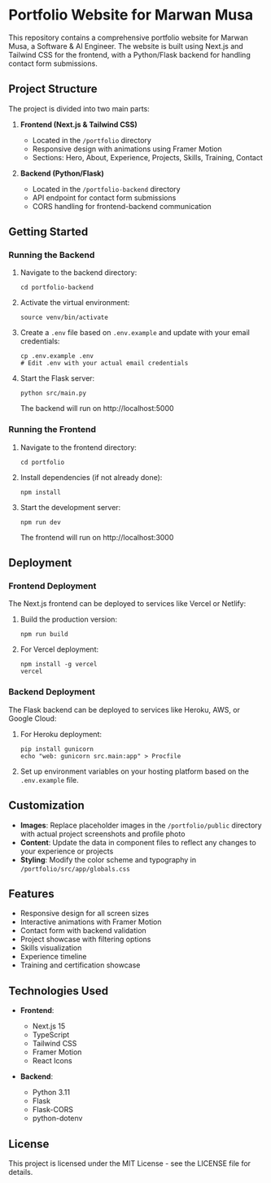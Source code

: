 # Portfolio Website for Marwan Musa

This repository contains a comprehensive portfolio website for Marwan Musa, a Software & AI Engineer. The website is built using Next.js and Tailwind CSS for the frontend, with a Python/Flask backend for handling contact form submissions.

## Project Structure

The project is divided into two main parts:

1. **Frontend (Next.js & Tailwind CSS)**
   - Located in the `/portfolio` directory
   - Responsive design with animations using Framer Motion
   - Sections: Hero, About, Experience, Projects, Skills, Training, Contact

2. **Backend (Python/Flask)**
   - Located in the `/portfolio-backend` directory
   - API endpoint for contact form submissions
   - CORS handling for frontend-backend communication

## Getting Started

### Running the Backend

1. Navigate to the backend directory:
   ```
   cd portfolio-backend
   ```

2. Activate the virtual environment:
   ```
   source venv/bin/activate
   ```

3. Create a `.env` file based on `.env.example` and update with your email credentials:
   ```
   cp .env.example .env
   # Edit .env with your actual email credentials
   ```

4. Start the Flask server:
   ```
   python src/main.py
   ```
   The backend will run on http://localhost:5000

### Running the Frontend

1. Navigate to the frontend directory:
   ```
   cd portfolio
   ```

2. Install dependencies (if not already done):
   ```
   npm install
   ```

3. Start the development server:
   ```
   npm run dev
   ```
   The frontend will run on http://localhost:3000

## Deployment

### Frontend Deployment

The Next.js frontend can be deployed to services like Vercel or Netlify:

1. Build the production version:
   ```
   npm run build
   ```

2. For Vercel deployment:
   ```
   npm install -g vercel
   vercel
   ```

### Backend Deployment

The Flask backend can be deployed to services like Heroku, AWS, or Google Cloud:

1. For Heroku deployment:
   ```
   pip install gunicorn
   echo "web: gunicorn src.main:app" > Procfile
   ```

2. Set up environment variables on your hosting platform based on the `.env.example` file.

## Customization

- **Images**: Replace placeholder images in the `/portfolio/public` directory with actual project screenshots and profile photo
- **Content**: Update the data in component files to reflect any changes to your experience or projects
- **Styling**: Modify the color scheme and typography in `/portfolio/src/app/globals.css`

## Features

- Responsive design for all screen sizes
- Interactive animations with Framer Motion
- Contact form with backend validation
- Project showcase with filtering options
- Skills visualization
- Experience timeline
- Training and certification showcase

## Technologies Used

- **Frontend**:
  - Next.js 15
  - TypeScript
  - Tailwind CSS
  - Framer Motion
  - React Icons

- **Backend**:
  - Python 3.11
  - Flask
  - Flask-CORS
  - python-dotenv

## License

This project is licensed under the MIT License - see the LICENSE file for details.
